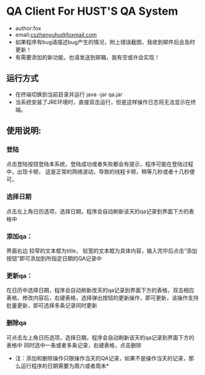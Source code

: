 # QA Client For HUST'S QA System
- author:fox
- email:cszhenyuhu@foxmail.com
- 如果程序有bug请描述bug产生的情况，附上错误截图，我收到邮件后会及时更新！
- 有需要添加的新功能，也请发送到邮箱，我有空或许会实现！

## 运行方式
- 在终端切换到当前目录并运行 java -jar qa.jar
- 当系统安装了JRE环境时，直接双击运行，但是这样操作日志将无法显示在终端。

## 使用说明:

### 登陆
点击登陆按钮登陆本系统，登陆成功或者失败都会有提示，程序可能在登陆过程中，出现卡顿，
这是正常的网络波动，导致的线程卡顿，稍等几秒或者十几秒便可。

### 选择日期 
点击左上角日历选项，选择日期，程序会自动刷新该天的qa记录到界面下方的表格中

### 添加qa：
界面右边 较窄的文本框为title，
较宽的文本框为具体内容，输入完毕后点击“添加按钮”即可添加到所指定日期的QA记录中


### 更新qa：
在日历中选择日期，程序会自动刷新改天的qa记录到界面下方的表格，双击相应表格，修改内容后，右键表格，选择弹出按钮的更新操作，即可更新，该操作支持批量更新，即可选择多条记录同时更新

### 删除qa
可点击左上角日历选项，选择日期，程序会自动刷新该天的qa记录到界面下方的表格中
同时选中一条或者多条记录，右键表格，点击删除

* 注：添加和删除操作只限操作当天的QA记录，如果不是操作当天的记录，那么运行程序的日期需要为周六或者周末*

